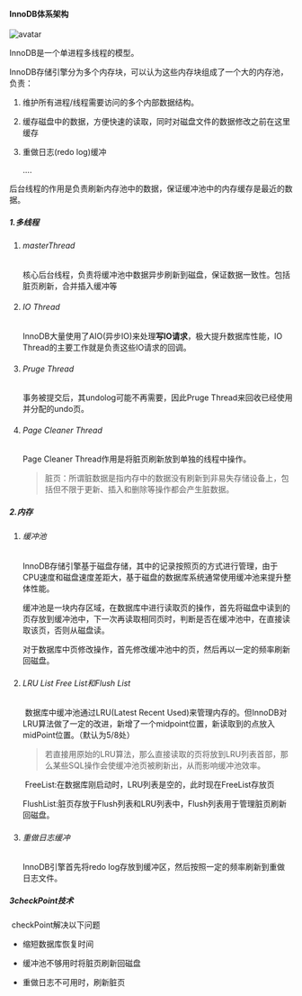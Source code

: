 #### InnoDB体系架构

![avatar](https://upload-images.jianshu.io/upload_images/5304392-451053fb97782ac9.PNG?imageMogr2/auto-orient/strip%7CimageView2/2/w/766/format/webp)

InnoDB是一个单进程多线程的模型。

InnoDB存储引擎分为多个内存块，可以认为这些内存块组成了一个大的内存池，负责：

1. 维护所有进程/线程需要访问的多个内部数据结构。

2. 缓存磁盘中的数据，方便快速的读取，同时对磁盘文件的数据修改之前在这里缓存

3. 重做日志(redo log)缓冲

   ....

后台线程的作用是负责刷新内存池中的数据，保证缓冲池中的内存缓存是最近的数据。

##### 1.多线程

1. ###### masterThread

   核心后台线程，负责将缓冲池中数据异步刷新到磁盘，保证数据一致性。包括脏页刷新，合并插入缓冲等

2. ###### IO Thread

   InnoDB大量使用了AIO(异步IO)来处理**写IO请求**，极大提升数据库性能，IO Thread的主要工作就是负责这些IO请求的回调。

3. ###### Pruge Thread

   事务被提交后，其undolog可能不再需要，因此Pruge Thread来回收已经使用并分配的undo页。

4. ###### Page Cleaner Thread

   Page Cleaner Thread作用是将脏页刷新放到单独的线程中操作。

   > 脏页：所谓脏数据是指内存中的数据没有刷新到非易失存储设备上，包括但不限于更新、插入和删除等操作都会产生脏数据。

   

##### 2.内存

1. ###### 缓冲池

   ​	InnoDB存储引擎基于磁盘存储，其中的记录按照页的方式进行管理，由于CPU速度和磁盘速度差距大，基于磁盘的数据库系统通常使用缓冲池来提升整体性能。

   ​	缓冲池是一块内存区域，在数据库中进行读取页的操作，首先将磁盘中读到的页存放到缓冲池中，下一次再读取相同页时，判断是否在缓冲池中，在直接读取该页，否则从磁盘读。

   ​	对于数据库中页修改操作，首先修改缓冲池中的页，然后再以一定的频率刷新回磁盘。

2. ###### LRU List Free List和Flush List

   ​	数据库中缓冲池通过LRU(Latest Recent Used)来管理内存的。但InnoDB对LRU算法做了一定的改进，新增了一个midpoint位置，新读取到的点放入midPoint位置。（默认为5/8处）

   > 若直接用原始的LRU算法，那么直接读取的页将放到LRU列表首部，那么某些SQL操作会使缓冲池页被刷新出，从而影响缓冲池效率。

   ​	FreeList:在数据库刚启动时，LRU列表是空的，此时现在FreeList存放页

   ​	FlushList:脏页存放于Flush列表和LRU列表中，Flush列表用于管理脏页刷新回磁盘。

3. ###### 重做日志缓冲

   InnoDB引擎首先将redo log存放到缓冲区，然后按照一定的频率刷新到重做日志文件。

##### 3checkPoint技术

​	checkPoint解决以下问题

- 缩短数据库恢复时间

- 缓冲池不够用时将脏页刷新回磁盘

- 重做日志不可用时，刷新脏页

  